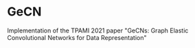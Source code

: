 # GeCN
Implementation of the TPAMI 2021 paper "GeCNs: Graph Elastic Convolutional Networks for Data Representation"
